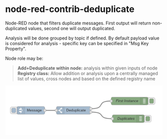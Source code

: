 node-red-contrib-deduplicate
============================
Node-RED node that filters duplicate messages. First output will return non-duplicated values, second one will output duplicated.

Analysis will be done grouped by topic if defined.
By default payload value is considered for analysis - specific key can be specified in "Msg Key Property".

Node role may be:
> **Add+Deduplicate within node:** analysis within given inputs of node
> **Registry class:** Allow addition or analysis upon a centrally managed list of values, cross nodes and based on the defined registry name

![Example](example.png)
